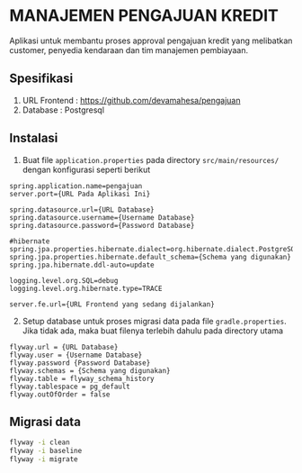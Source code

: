 # MANAJEMEN PENGAJUAN KREDIT

Aplikasi untuk membantu proses approval pengajuan 
kredit yang melibatkan customer, penyedia kendaraan 
dan tim manajemen pembiayaan. 

## Spesifikasi
1. URL Frontend : https://github.com/devamahesa/pengajuan
2. Database : Postgresql

## Instalasi
1. Buat file ```application.properties``` pada directory ```src/main/resources/ ``` dengan konfigurasi seperti berikut
````env
spring.application.name=pengajuan
server.port={URL Pada Aplikasi Ini}

spring.datasource.url={URL Database}
spring.datasource.username={Username Database}
spring.datasource.password={Password Database}

#hibernate
spring.jpa.properties.hibernate.dialect=org.hibernate.dialect.PostgreSQLDialect
spring.jpa.properties.hibernate.default_schema={Schema yang digunakan}
spring.jpa.hibernate.ddl-auto=update

logging.level.org.SQL=debug
logging.level.org.hibernate.type=TRACE

server.fe.url={URL Frontend yang sedang dijalankan}
````
2. Setup database untuk proses migrasi data pada file ```gradle.properties```. Jika tidak ada,
maka buat filenya terlebih dahulu pada directory utama

````env
flyway.url = {URL Database}
flyway.user = {Username Database}
flyway.password {Password Database}
flyway.schemas = {Schema yang digunakan}
flyway.table = flyway_schema_history
flyway.tablespace = pg_default
flyway.outOfOrder = false
````

## Migrasi data
```bash
flyway -i clean
flyway -i baseline
flyway -i migrate
```